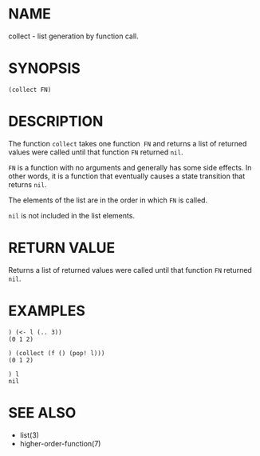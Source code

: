 # NAME
collect - list generation by function call.

# SYNOPSIS

    (collect FN)

# DESCRIPTION
The function `collect` takes one function` FN` and returns a list of returned values were called until that function `FN` returned `nil`.

`FN` is a function with no arguments and generally has some side effects. In other words, it is a function that eventually causes a state transition that returns `nil`.

The elements of the list are in the order in which `FN` is called.

`nil` is not included in the list elements.

# RETURN VALUE
Returns a list of returned values were called until that function `FN` returned `nil`.

# EXAMPLES

    ) (<- l (.. 3))
    (0 1 2)

    ) (collect (f () (pop! l)))
    (0 1 2)

    ) l
    nil

# SEE ALSO
- list(3)
- higher-order-function(7)
